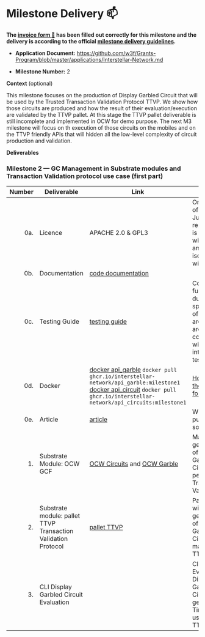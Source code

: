 # Milestone Delivery :mailbox:



**The [invoice form :pencil:](https://docs.google.com/forms/d/e/1FAIpQLSfmNYaoCgrxyhzgoKQ0ynQvnNRoTmgApz9NrMp-hd8mhIiO0A/viewform) has been filled out correctly for this milestone and the delivery is according to the official [milestone delivery guidelines](https://github.com/w3f/Grants-Program/blob/master/docs/milestone-deliverables-guidelines.md).**  


* **Application Document:** https://github.com/w3f/Grants-Program/blob/master/applications/Interstellar-Network.md

* **Milestone Number:**  2

**Context** (optional)

This milestone focuses on the production of Display Garbled Circuit that will be used by the Trusted Transaction Validation Protocol TTVP. We show how those circuits are produced and how the result of their evaluation/execution are validated by the TTVP pallet. At this stage the TTVP pallet deliverable is still incomplete and implemented in OCW for demo purpose.
The next M3 milestone will focus on th execution of those circuits on the mobiles and on the TTVP friendly APIs that will hidden all the low-level complexity of circuit production and validation.


**Deliverables**


### Milestone 2 — GC Management in Substrate modules and Transaction Validation protocol use case (first part)


| Number | Deliverable | Link | Notes  |
| -----: | ----------- | -----------|------------ |
| 0a. | Licence  |  APACHE 2.0 & GPL3 | Only a part of the JustGarble repository is licenced with GPL3 and isolated with APIs | 
| 0b. | Documentation  |  [code documentation](https://book.interstellar.gg/M2.html) |   |
| 0c. | Testing Guide | [testing guide](https://book.interstellar.gg/M2.html#testing-guide) | Core functions due to the specificity of the architecture are mainly covered with integration tests |
| 0d. | Docker | [docker api_garble](https://github.com/orgs/Interstellar-Network/packages/container/package/api_garble) `docker pull ghcr.io/interstellar-network/api_garble:milestone1` [docker api_circuit](https://github.com/orgs/Interstellar-Network/packages/container/package/api_circuits) `docker pull ghcr.io/interstellar-network/api_circuits:milestone1` |  [How to use the dockers for demo:]( https://book.interstellar.gg/M2_demo_tutorial.html)     |
| 0e. | Article | [article](https://book.interstellar.gg/M2.html#article)  |   Will be published soon  |  
| 1. | Substrate Module: OCW GCF |   [OCW Circuits](https://github.com/Interstellar-Network/substrate-offchain-worker-demo/tree/interstellar-milestone2/pallets/ocw-circuits) and   [OCW Garble](https://github.com/Interstellar-Network/substrate-offchain-worker-demo/tree/interstellar-milestone2/pallets/ocw-garble)        | Manage the generation of Display Garbled Circuit to perform Transaction Validation |  
| 2. | Substrate module: pallet TTVP Transaction Validation Protocol | [pallet TTVP](https://github.com/Interstellar-Network/substrate-offchain-worker-demo/tree/interstellar-milestone2/pallets/tx-validation)    |  Pallet that will pilot generation of Display Garbled Circuit to manage TTVP | 
| 3. | CLI Display Garbled Circuit Evaluation |  | Client to Evaluate Display Garbled Circuit to get One Time code used by TTVP | 

 
